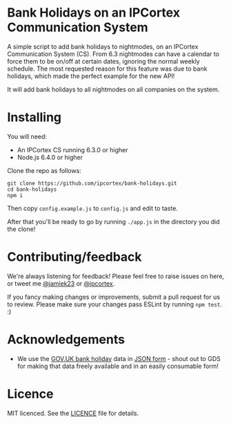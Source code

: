 # Bank Holidays on an IPCortex Communication System
A simple script to add bank holidays to nightmodes, on an IPCortex Communication System (CS). From 6.3 nightmodes can have a calendar to force them to be on/off at certain dates, ignoring the normal weekly schedule. The most requested reason for this feature was due to bank holidays, which made the perfect example for the new API!

It will add bank holidays to all nightmodes on all companies on the system.

# Installing
You will need:
* An IPCortex CS running 6.3.0 or higher
* Node.js 6.4.0 or higher

Clone the repo as follows:
```shell
git clone https://github.com/ipcortex/bank-holidays.git
cd bank-holidays
npm i
```
Then copy `config.example.js` to `config.js` and edit to taste.

After that you'll be ready to go by running `./app.js` in the directory you did the clone!

# Contributing/feedback
We're always listening for feedback! Please feel free to raise issues on here, or tweet me [@jamiek23](https://twitter.com/jamiek23) or [@ipcortex](https://twitter.com/ipcortex).

If you fancy making changes or improvements, submit a pull request for us to review. Please make sure your changes pass ESLint by running `npm test`. :)

# Acknowledgements
* We use the [GOV.UK bank holiday](https://www.gov.uk/bank-holidays) data in [JSON form](https://www.gov.uk/bank-holidays.json) - shout out to GDS for making that data freely available and in an easily consumable form!

# Licence
MIT licenced. See the [LICENCE](LICENCE) file for details.
